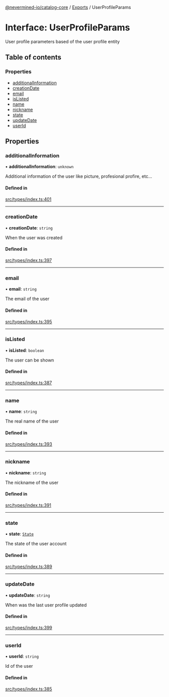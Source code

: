 [@nevermined-io/catalog-core](../README.md) / [Exports](../modules.md) / UserProfileParams

# Interface: UserProfileParams

User profile parameters based of the user profile entity

## Table of contents

### Properties

- [additionalInformation](UserProfileParams.md#additionalinformation)
- [creationDate](UserProfileParams.md#creationdate)
- [email](UserProfileParams.md#email)
- [isListed](UserProfileParams.md#islisted)
- [name](UserProfileParams.md#name)
- [nickname](UserProfileParams.md#nickname)
- [state](UserProfileParams.md#state)
- [updateDate](UserProfileParams.md#updatedate)
- [userId](UserProfileParams.md#userid)

## Properties

### additionalInformation

• **additionalInformation**: `unknown`

Additional information of the user like picture, profesional profire, etc...

#### Defined in

[src/types/index.ts:401](https://github.com/nevermined-io/components-catalog/blob/0f2a278/lib/src/types/index.ts#L401)

___

### creationDate

• **creationDate**: `string`

When the user was created

#### Defined in

[src/types/index.ts:397](https://github.com/nevermined-io/components-catalog/blob/0f2a278/lib/src/types/index.ts#L397)

___

### email

• **email**: `string`

The email of the user

#### Defined in

[src/types/index.ts:395](https://github.com/nevermined-io/components-catalog/blob/0f2a278/lib/src/types/index.ts#L395)

___

### isListed

• **isListed**: `boolean`

The user can be shown

#### Defined in

[src/types/index.ts:387](https://github.com/nevermined-io/components-catalog/blob/0f2a278/lib/src/types/index.ts#L387)

___

### name

• **name**: `string`

The real name of the user

#### Defined in

[src/types/index.ts:393](https://github.com/nevermined-io/components-catalog/blob/0f2a278/lib/src/types/index.ts#L393)

___

### nickname

• **nickname**: `string`

The nickname of the user

#### Defined in

[src/types/index.ts:391](https://github.com/nevermined-io/components-catalog/blob/0f2a278/lib/src/types/index.ts#L391)

___

### state

• **state**: [`State`](../enums/State.md)

The state of the user account

#### Defined in

[src/types/index.ts:389](https://github.com/nevermined-io/components-catalog/blob/0f2a278/lib/src/types/index.ts#L389)

___

### updateDate

• **updateDate**: `string`

When was the last user profile updated

#### Defined in

[src/types/index.ts:399](https://github.com/nevermined-io/components-catalog/blob/0f2a278/lib/src/types/index.ts#L399)

___

### userId

• **userId**: `string`

Id of the user

#### Defined in

[src/types/index.ts:385](https://github.com/nevermined-io/components-catalog/blob/0f2a278/lib/src/types/index.ts#L385)
